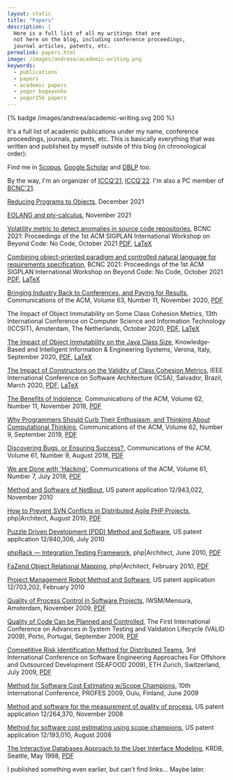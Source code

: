 ```yaml
---
layout: static
title: "Papers"
description: |
  Here is a full list of all my writings that are
  not here on the blog, including conference proceedings,
  journal articles, patents, etc.
permalink: papers.html
image: /images/andreea/academic-writing.png
keywords:
  - publications
  - papers
  - academic papers
  - yegor bugayenko
  - yegor256 papers
---
```


{% badge /images/andreea/academic-writing.svg 200 %}

It's a full list of academic publications under my name,
conference proceedings, journals, patents, etc.
This is basically everything that was written
and published by myself outside of this blog
(in chronological order):

Find me in
[Scopus](https://www.scopus.com/authid/detail.uri?authorId=30367443600),
[Google Scholar](http://scholar.google.ru/citations?user=cYmXh60AAAAJ)
and [DBLP](https://dblp.uni-trier.de/pers/hd/b/Bugayenko:Yegor) too.

By the way, I'm an organizer of 
[ICCQ'21](https://www.iccq.ru/2021.html), 
[ICCQ'22](https://www.iccq.ru/2022.html).
I'm also a PC member of 
[BCNC'21](https://2021.splashcon.org/home/bcnc-2021).

[Reducing Programs to Objects](https://arxiv.org/abs/2112.11988),
December 2021

[EOLANG and phi-calculus](https://arxiv.org/abs/2111.13384),
November 2021

[Volatility metric to detect anomalies in source code repositories](https://dl.acm.org/doi/abs/10.1145/3486949.3486961),
BCNC 2021: Proceedings of the 1st ACM SIGPLAN International Workshop on Beyond Code: No Code,
October 2021
[PDF](/pdf/2021/volatility.pdf), [LaTeX](https://github.com/yegor256/bcnc-2021-volatility)

[Combining object-oriented paradigm and controlled natural language for requirements specification](https://dl.acm.org/doi/abs/10.1145/3486949.3486963),
BCNC 2021: Proceedings of the 1st ACM SIGPLAN International Workshop on Beyond Code: No Code,
October 2021
[PDF](/pdf/2021/requs.pdf), [LaTeX](https://github.com/yegor256/requs-paper)

[Bringing Industry Back to Conferences, and Paying for Results](https://cacm.acm.org/magazines/2020/11/248192-bringing-industry-back-to-conferences-and-paying-for-results/fulltext),
Communications of the ACM, Volume 63, Number 11,
November 2020,
[PDF](/pdf/2020/cacm-oct.pdf)

The Impact of Object Immutability on Some Class Cohesion Metrics,
13th International Conference on Computer Science and Information Technology (ICCSIT),
Amsterdam, The Netherlands,
October 2020,
[PDF](/pdf/2020/iccsit20.pdf), [LaTeX](https://github.com/yegor256/immutability-vs-cohesion)

[The Impact of Object Immutability on the Java Class Size](https://www.sciencedirect.com/science/article/pii/S1877050920321281),
Knowledge-Based and Intelligent Information & Engineering Systems,
Verona, Italy,
September 2020,
[PDF](/pdf/2020/kes20.pdf), [LaTeX](https://github.com/yegor256/size-vs-immutability)

[The Impact of Constructors on the Validity of Class Cohesion Metrics](http://icsa-conferences.org/2020/index.html),
IEEE International Conference on Software Architecture (ICSA),
Salvador, Brazil,
March 2020,
[PDF](/pdf/2020/icsa20.pdf), [LaTeX](https://github.com/yegor256/ctors-vs-cohesion)

[The Benefits of Indolence](https://cacm.acm.org/magazines/2019/11/240379-the-benefits-of-indolence/fulltext),
Communications of the ACM, Volume 62, Number 11,
November 2019,
[PDF](/pdf/2019/indolence.pdf)

[Why Programmers Should Curb Their Enthusiasm, and Thinking About Computational Thinking](https://cacm.acm.org/magazines/2019/9/238957-why-programmers-should-curb-their-enthusiasm-and-thinking-about-computational-thinking/fulltext),
Communications of the ACM, Volume 62, Number 9,
September 2019,
[PDF](/pdf/2019/enthusiasm.pdf)

[Discovering Bugs, or Ensuring Success?](https://cacm.acm.org/magazines/2018/9/230562-discovering-bugs-or-ensuring-success/fulltext),
Communications of the ACM, Volume 61, Number 9,
August 2018,
[PDF](/pdf/2018/discovering-bugs.pdf)

[We are Done with 'Hacking'](https://cacm.acm.org/magazines/2018/7/229044-we-are-done-with-hacking/fulltext),
Communications of the ACM, Volume 61, Number 7,
July 2018,
[PDF](/pdf/2018/we-are-done-with-hacking.pdf)

[Method and Software of NetBout](https://www.google.com/patents/US20120117164),
US patent application 12/943,022,
November 2010

[How to Prevent SVN Conflicts in Distributed Agile PHP Projects](https://www.phparch.com/magazine/2010-2/august/),
php|Architect,
August 2010,
[PDF](/pdf/2010/phpArchitect-conflicts.pdf)

[Puzzle Driven Development (PDD) Method and Software](https://www.google.com/patents/US20120023476),
US patent application 12/840,306,
July 2010

[phpRack — Integration Testing Framework](https://www.phparch.com/magazine/2010-2/june/),
php|Architect,
June 2010,
[PDF](/pdf/2010/phpArchitect-phpRack.pdf)

[FaZend Object Relational Mapping](https://www.phparch.com/magazine/2010-2/february/),
php|Architect,
February 2010,
[PDF](/pdf/2010/phpArchitect-fazend-orm.pdf)

[Project Management Robot Method and Software](https://www.google.com/patents/US20110196798),
US patent application 12/703,202,
February 2010

[Quality of Process Control in Software Projects](http://www.iwsm-mensura.org/2009),
IWSM/Mensura, Amsterdam,
November 2009,
[PDF](/pdf/2009/IWSM09-article.pdf)

[Quality of Code Can be Planned and Controlled](http://www.iaria.org/conferences2009/ProgramVALID09.html),
The First International Conference on Advances in System Testing and Validation Lifecycle (VALID 2009),
Porto, Portugal,
September 2009,
[PDF](/pdf/2009/VALID09-article.pdf)

[Competitive Risk Identification Method for Distributed Teams](http://seafood.ethz.ch/2009/Files/flyer09.pdf),
3rd International Conference on Software Engineering Approaches For Offshore and Outsourced Development (SEAFOOD 2009),
ETH Zurich, Switzerland,
July 2009,
[PDF](/pdf/2009/SEAFOOD09-article.pdf)

[Method for Software Cost Estimating w/Scope Champions](http://www.springer.com/us/book/9783642021510),
10th International Conference, PROFES 2009,
Oulu, Finland,
June 2009

[Method and software for the measurement of quality of process](https://www.google.com/patents/US20100114638),
US patent application 12/264,370,
November 2008

[Method for software cost estimating using scope champions](https://www.google.com/patents/US20100042968),
US patent application 12/193,010,
August 2008

[The Interactive Databases Approach to the User Interface Modeling](http://dblp.uni-trier.de/db/conf/krdb/krdb98.html#Bugaenko98),
KRDB, Seattle,
May 1998,
[PDF](/pdf/1998/KRDB98-article.pdf)

I published something even earlier, but can't
find links... Maybe later.
